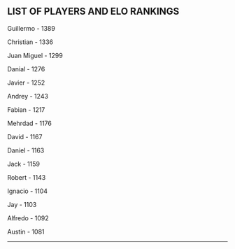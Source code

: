 ## LIST OF PLAYERS AND ELO RANKINGS


Guillermo - 1389


Christian - 1336


Juan Miguel - 1299


Danial - 1276


Javier - 1252


Andrey - 1243


Fabian - 1217


Mehrdad - 1176


David - 1167


Daniel - 1163


Jack - 1159


Robert - 1143


Ignacio - 1104


Jay - 1103


Alfredo - 1092


Austin - 1081



--------------------------------------------------------------
